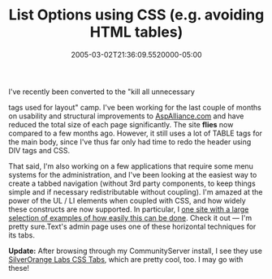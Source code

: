 ﻿---
title: List Options using CSS (e.g. avoiding HTML tables)
date: "2005-03-02T21:36:09.5520000-05:00"
description: I've recently been converted to the " kill all unnecessary tags used
featuredImage: /img/default-post-image.jpg
---

I've recently been converted to the "kill all unnecessary

tags used for layout" camp. I've been working for the last couple of months on usability and structural improvements to [AspAlliance.com](http://aspalliance.com/) and have reduced the total size of each page significantly. The site **flies** now compared to a few months ago. However, it still uses a lot of TABLE tags for the main body, since I've thus far only had time to redo the header using DIV tags and CSS.

That said, I'm also working on a few applications that require some menu systems for the administration, and I've been looking at the easiest way to create a tabbed navigation (without 3rd party components, to keep things simple and if necessary redistributable without coupling). I'm amazed at the power of the UL / LI elements when coupled with CSS, and how widely these constructs are now supported. In particular, I [one site with a large selection of examples of how easily this can be done](http://css.maxdesign.com.au/listamatic). Check it out — I'm pretty sure.Text's admin page uses one of these horizontal techniques for its tabs.

**Update:** After browsing through my CommunityServer install, I see they use [SilverOrange Labs CSS Tabs](http://labs.silverorange.com/archives/2004/may/updatedsimple), which are pretty cool, too. I may go with these!

